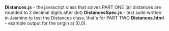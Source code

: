 **Distances.js** - the javascript class that solves PART ONE (all distances are rounded to 2 decimal digits after dot)
**DistancesSpec.js** - test suite written in Jasmine to test the Distances class, that's for PART TWO
**Distances.html** - example output for the origin at (0,0). 